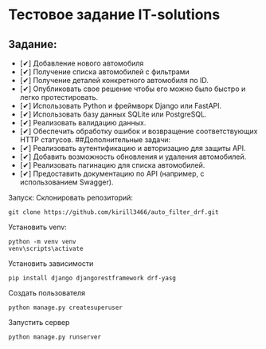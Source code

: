 # Тестовое задание IT-solutions

## Задание:
 - [✔] Добавление нового автомобиля
 - [✔] Получение списка автомобилей с фильтрами
 - [✔] Получение деталей конкретного автомобиля по ID.
 - [✔] Опубликовать свое решение чтобы его можно было быстро и легко протестировать.
 - [✔] Использовать Python и фреймворк Django или FastAPI.
 - [✔] Использовать базу данных SQLite или PostgreSQL.
 - [✔] Реализовать валидацию данных.
 - [✔] Обеспечить обработку ошибок и возвращение соответствующих HTTP статусов.
##Дополнительные задачи:
 - [✔] Реализовать аутентификацию и авторизацию для защиты API.
 - [✔] Добавить возможность обновления и удаления автомобилей.
 - [✔] Реализовать пагинацию для списка автомобилей.
 - [✔] Предоставить документацию по API (например, с использованием Swagger).


Запуск:
Склонировать репозиторий:
```
git clone https://github.com/kirill3466/auto_filter_drf.git
```
Установить venv:
```
python -m venv venv
venv\scripts\activate
```
Установить зависимости
```
pip install django djangorestframework drf-yasg
```
Создать пользователя
```
python manage.py createsuperuser
```
Запустить сервер
```
python manage.py runserver
```
